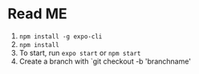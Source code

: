 # Read ME

1. `npm install -g expo-cli`
2. `npm install`
3. To start, run `expo start` or `npm start`
4. Create a branch with `git checkout -b 'branchname'

